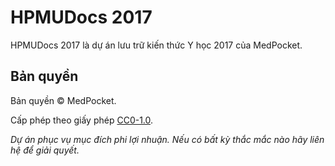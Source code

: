 # HPMUDocs 2017

HPMUDocs 2017 là dự án lưu trữ kiến thức Y học 2017 của MedPocket.

## Bản quyền

Bản quyền &copy; MedPocket.

Cấp phép theo giấy phép [CC0-1.0](LICENSE).

*Dự án phục vụ mục đích phi lợi nhuận. Nếu có bất kỳ thắc mắc nào hãy liên hệ để giải quyết.*
